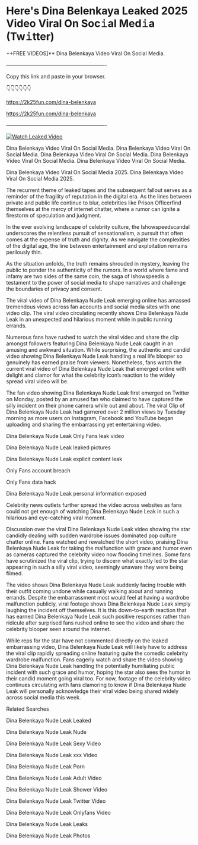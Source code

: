 # Here's Dina Belenkaya Leaked 2025 Video Viral On Soc𝚒al Med𝚒a (Tw𝚒tter)

++FREE VIDEOS]** Dina Belenkaya Video Viral On Social Media.

———————————————————-

Copy this link and paste in your browser.

👇👇👇👇👇👇

https://2k25fun.com/dina-belenkaya

https://2k25fun.com/dina-belenkaya

———————————————————-

[![Watch Leaked Video](https://miro.medium.com/v2/resize:fit:828/format:webp/1*cilzJN44JGOrTw9NJCrNHA.gif "Watch Leaked Video")](https://2k25fun.com/dina-belenkaya)

Dina Belenkaya Video Viral On Social Media. Dina Belenkaya Video Viral On Social Media. Dina Belenkaya Video Viral On Social Media. Dina Belenkaya Video Viral On Social Media. Dina Belenkaya Video Viral On Social Media.

Dina Belenkaya Video Viral On Social Media 2025. Dina Belenkaya Video Viral On Social Media 2025.

The recurrent theme of leaked tapes and the subsequent fallout serves as a reminder of the fragility of reputation in the digital era. As the lines between private and public life continue to blur, celebrities like Prison Officerfind themselves at the mercy of internet chatter, where a rumor can ignite a firestorm of speculation and judgment.

In the ever evolving landscape of celebrity culture, the Ishowspeedscandal underscores the relentless pursuit of sensationalism, a pursuit that often comes at the expense of truth and dignity. As we navigate the complexities of the digital age, the line between entertainment and exploitation remains perilously thin.

As the situation unfolds, the truth remains shrouded in mystery, leaving the public to ponder the authenticity of the rumors. In a world where fame and infamy are two sides of the same coin, the saga of Ishowspeedis a testament to the power of social media to shape narratives and challenge the boundaries of privacy and consent.

The viral video of Dina Belenkaya Nude Leak emerging online has amassed tremendous views across fan accounts and social media sites with one video clip. The viral video circulating recently shows Dina Belenkaya Nude Leak in an unexpected and hilarious moment while in public running errands.

Numerous fans have rushed to watch the viral video and share the clip amongst followers featuring Dina Belenkaya Nude Leak caught in an amusing and awkward situation. While surprising, the authentic and candid video showing Dina Belenkaya Nude Leak handling a real life blooper so genuinely has earned praise from viewers. Nonetheless, fans watch the current viral video of Dina Belenkaya Nude Leak that emerged online with delight and clamor for what the celebrity icon’s reaction to the widely spread viral video will be.

The fan video showing Dina Belenkaya Nude Leak first emerged on Twitter on Monday, posted by an amused fan who claimed to have captured the silly incident on their phone camera while out and about. The viral Clip of Dina Belenkaya Nude Leak had garnered over 2 million views by Tuesday morning as more users on Instagram, Facebook and YouTube began uploading and sharing the embarrassing yet entertaining video.

Dina Belenkaya Nude Leak Only Fans leak video

Dina Belenkaya Nude Leak leaked pictures

Dina Belenkaya Nude Leak explicit content leak

Only Fans account breach

Only Fans data hack

Dina Belenkaya Nude Leak personal information exposed

Celebrity news outlets further spread the video across websites as fans could not get enough of watching Dina Belenkaya Nude Leak in such a hilarious and eye-catching viral moment.

Discussion over the viral Dina Belenkaya Nude Leak video showing the star candidly dealing with sudden wardrobe issues dominated pop culture chatter online. Fans watched and rewatched the short video, praising Dina Belenkaya Nude Leak for taking the malfunction with grace and humor even as cameras captured the celebrity video now flooding timelines. Some fans have scrutinized the viral clip, trying to discern what exactly led to the star appearing in such a silly viral video, seemingly unaware they were being filmed.

The video shows Dina Belenkaya Nude Leak suddenly facing trouble with their outfit coming undone while casually walking about and running errands. Despite the embarrassment most would feel at having a wardrobe malfunction publicly, viral footage shows Dina Belenkaya Nude Leak simply laughing the incident off themselves. It is this down-to-earth reaction that has earned Dina Belenkaya Nude Leak such positive responses rather than ridicule after surprised fans rushed online to see the video and share the celebrity blooper seen around the internet.

While reps for the star have not commented directly on the leaked embarrassing video, Dina Belenkaya Nude Leak will likely have to address the viral clip rapidly spreading online featuring quite the comedic celebrity wardrobe malfunction. Fans eagerly watch and share the video showing Dina Belenkaya Nude Leak handling the potentially humiliating public incident with such grace and humor, hoping the star also sees the humor in their candid moment going viral too. For now, footage of the celebrity video continues circulating with fans clamoring to know if Dina Belenkaya Nude Leak will personally acknowledge their viral video being shared widely across social media this week.

Related Searches

Dina Belenkaya Nude Leak Leaked

Dina Belenkaya Nude Leak Nude

Dina Belenkaya Nude Leak Sexy Video

Dina Belenkaya Nude Leak xxx Video

Dina Belenkaya Nude Leak Porn

Dina Belenkaya Nude Leak Adult Video

Dina Belenkaya Nude Leak Shower Video

Dina Belenkaya Nude Leak Twitter Video

Dina Belenkaya Nude Leak Onlyfans Video

Dina Belenkaya Nude Leak Leaks

Dina Belenkaya Nude Leak Photos